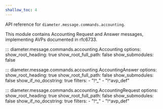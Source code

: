 ```yaml
---
shallow_toc: 4
---
```

API reference for `diameter.message.commands.accounting`.

This module contains Accounting Request and Answer messages, implementing
AVPs documented in rfc6733.

::: diameter.message.commands.accounting.Accounting
    options:
      show_root_heading: true
      show_root_full_path: false
      show_submodules: false


::: diameter.message.commands.accounting.AccountingAnswer
    options:
      show_root_heading: true
      show_root_full_path: false
      show_submodules: false
      show_if_no_docstring: true
      filters:
        - "!^_"
        - "!^avp_def"


::: diameter.message.commands.accounting.AccountingRequest
    options:
      show_root_heading: true
      show_root_full_path: false
      show_submodules: false
      show_if_no_docstring: true
      filters:
        - "!^_"
        - "!^avp_def"